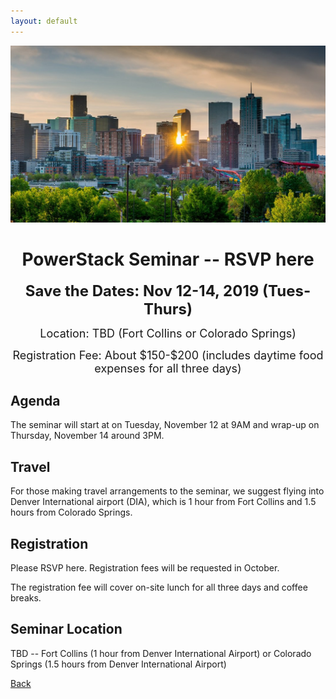 ```yaml
---
layout: default
---
```

![](images/denver.jpg)

<h1 align="center">PowerStack Seminar -- RSVP here</h1>
<p align="center"><font size="+2"><b>Save the Dates: Nov 12-14, 2019 (Tues-Thurs)</b></font></p>
<p align="center"><font size="+1">Location: TBD (Fort Collins or Colorado Springs)</font></p>
<p align="center"><font size="+1">Registration Fee: About $150-$200 (includes
daytime food expenses for all three days)</font></p>

## Agenda
The seminar will start at on Tuesday, November 12 at 9AM and wrap-up on
Thursday, November 14 around 3PM.

## Travel
For those making travel arrangements to the seminar, we suggest flying into
Denver International airport (DIA), which is 1 hour from Fort Collins and 1.5
hours from Colorado Springs.

## Registration
Please RSVP here. Registration fees will be requested in October.

The registration fee will cover on-site lunch for all three days and coffee
breaks.

## Seminar Location
TBD -- Fort Collins (1 hour from Denver International Airport) or Colorado Springs
(1.5 hours from Denver International Airport)

[Back](./)
